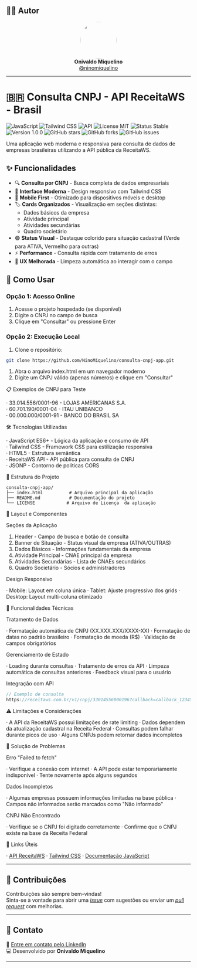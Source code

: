 ## 🙋‍♂️ Autor

<div align="center">
  <img src="https://avatars.githubusercontent.com/ninomiquelino" width="100" height="100" style="border-radius: 50%">
  <br>
  <strong>Onivaldo Miquelino</strong>
  <br>
  <a href="https://github.com/ninomiquelino">@ninomiquelino</a>
</div>

---

# 🇧🇷 Consulta CNPJ - API ReceitaWS - Brasil

![JavaScript](https://img.shields.io/badge/JavaScript-ES6+-yellow.svg)
![Tailwind CSS](https://img.shields.io/badge/Tailwind-CSS-38B2AC.svg)
![API](https://img.shields.io/badge/API-ReceitaWS-green.svg)
![License MIT](https://img.shields.io/badge/License-MIT-green)
![Status Stable](https://img.shields.io/badge/Status-Stable-success)
![Version 1.0.0](https://img.shields.io/badge/Version-1.0.0-blue)
![GitHub stars](https://img.shields.io/github/stars/NinoMiquelino/consulta-cnpj-api?style=social)
![GitHub forks](https://img.shields.io/github/forks/NinoMiquelino/consulta-cnpj-api?style=social)
![GitHub issues](https://img.shields.io/github/issues/NinoMiquelino/consulta-cnpj-api)

Uma aplicação web moderna e responsiva para consulta de dados de empresas brasileiras utilizando a API pública da ReceitaWS.

## ✨ Funcionalidades

- 🔍 **Consulta por CNPJ** - Busca completa de dados empresariais
- 🎨 **Interface Moderna** - Design responsivo com Tailwind CSS
- 📱 **Mobile First** - Otimizado para dispositivos móveis e desktop
- 🏷️ **Cards Organizados** - Visualização em seções distintas:
  - Dados básicos da empresa
  - Atividade principal
  - Atividades secundárias
  - Quadro societário
- 🟢 **Status Visual** - Destaque colorido para situação cadastral (Verde para ATIVA, Vermelho para outras)
- ⚡ **Performance** - Consulta rápida com tratamento de erros
- 🎯 **UX Melhorada** - Limpeza automática ao interagir com o campo

## 🚀 Como Usar

### Opção 1: Acesso Online
1. Acesse o projeto hospedado (se disponível)
2. Digite o CNPJ no campo de busca
3. Clique em "Consultar" ou pressione Enter

### Opção 2: Execução Local
1. Clone o repositório:
```bash
git clone https://github.com/NinoMiquelino/consulta-cnpj-app.git
```

1. Abra o arquivo index.html em um navegador moderno
2. Digite um CNPJ válido (apenas números) e clique em "Consultar"

📋 Exemplos de CNPJ para Teste

· 33.014.556/0001-96 - LOJAS AMERICANAS S.A.<br>
· 60.701.190/0001-04 - ITAU UNIBANCO<br>
· 00.000.000/0001-91 - BANCO DO BRASIL SA

🛠️ Tecnologias Utilizadas

· JavaScript ES6+ - Lógica da aplicação e consumo de API<br>
· Tailwind CSS - Framework CSS para estilização responsiva<br>
· HTML5 - Estrutura semântica<br>
· ReceitaWS API - API pública para consulta de CNPJ<br>
· JSONP - Contorno de políticas CORS

📁 Estrutura do Projeto

```
consulta-cnpj-app/
├── index.html          # Arquivo principal da aplicação
├── README.md           # Documentação do projeto
└── LICENSE            # Arquivo de Licença  da aplicação
```

🎨 Layout e Componentes

Seções da Aplicação

1. Header - Campo de busca e botão de consulta
2. Banner de Situação - Status visual da empresa (ATIVA/OUTRAS)
3. Dados Básicos - Informações fundamentais da empresa
4. Atividade Principal - CNAE principal da empresa
5. Atividades Secundárias - Lista de CNAEs secundários
6. Quadro Societário - Sócios e administradores

Design Responsivo

· Mobile: Layout em coluna única
· Tablet: Ajuste progressivo dos grids
· Desktop: Layout multi-coluna otimizado

🔧 Funcionalidades Técnicas

Tratamento de Dados

· Formatação automática de CNPJ (XX.XXX.XXX/XXXX-XX)
· Formatação de datas no padrão brasileiro
· Formatação de moeda (R$)
· Validação de campos obrigatórios

Gerenciamento de Estado

· Loading durante consultas
· Tratamento de erros da API
· Limpeza automática de consultas anteriores
· Feedback visual para o usuário

Integração com API

```javascript
// Exemplo de consulta
https://receitaws.com.br/v1/cnpj/33014556000196?callback=callback_123456789
```

⚠️ Limitações e Considerações

· A API da ReceitaWS possui limitações de rate limiting
· Dados dependem da atualização cadastral na Receita Federal
· Consultas podem falhar durante picos de uso
· Alguns CNPJs podem retornar dados incompletos

🐛 Solução de Problemas

Erro "Failed to fetch"

· Verifique a conexão com internet
· A API pode estar temporariamente indisponível
· Tente novamente após alguns segundos

Dados Incompletos

· Algumas empresas possuem informações limitadas na base pública
· Campos não informados serão marcados como "Não informado"

CNPJ Não Encontrado

· Verifique se o CNPJ foi digitado corretamente
· Confirme que o CNPJ existe na base da Receita Federal

🔗 Links Úteis

· [API ReceitaWS](https://receitaws.com.br/)
· [Tailwind CSS](https://tailwindcss.com/)
· [Documentação JavaScript](https://developer.mozilla.org/pt-BR/docs/Web/JavaScript)

---

## 🤝 Contribuições
Contribuições são sempre bem-vindas!  
Sinta-se à vontade para abrir uma [*issue*](https://github.com/NinoMiquelino/consulta-cnpj-app/issues) com sugestões ou enviar um [*pull request*](https://github.com/NinoMiquelino/consulta-cnpj-app/pulls) com melhorias.

---

## 💬 Contato
📧 [Entre em contato pelo LinkedIn](https://www.linkedin.com/in/onivaldomiquelino/)  
💻 Desenvolvido por **Onivaldo Miquelino**

---
